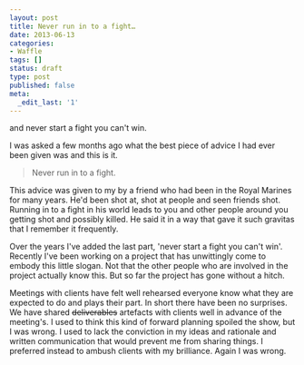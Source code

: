 ```yaml
---
layout: post
title: Never run in to a fight…
date: 2013-06-13
categories:
- Waffle
tags: []
status: draft
type: post
published: false
meta:
  _edit_last: '1'
---
```

<p>and never start a fight you can't win.</p>

<p>I was asked a few months ago what the best piece of advice I had ever been given was and this is it.</p>

<blockquote>
  <p>Never run in to a fight.</p>
</blockquote>

<p>This advice was given to my by a friend who had been in the Royal Marines for many years. He'd been shot at, shot at people and seen friends shot. Running in to a fight in his world leads to you and other people around you getting shot and possibly killed. He said it in a way that gave it such gravitas that I remember it frequently.</p>

<p>Over the years I've added the last part, 'never start a fight you can't win'. Recently I've been working on a project that has unwittingly come to embody this little slogan. Not that the other people who are involved in the project actually know this. But so far the project has gone without a hitch.</p>

<p>Meetings with clients have felt well rehearsed everyone know what they are expected to do and plays their part. In short there have been no surprises. We have shared <del>deliverables</del> artefacts with clients well in advance of the meeting's. I used to think this kind of forward planning spoiled the show, but I was wrong. I used to lack the conviction in my ideas and rationale and written communication that would prevent me from sharing things. I preferred instead to ambush clients with my brilliance. Again I was wrong.</p>
